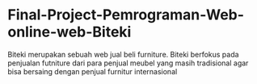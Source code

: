 # Final-Project-Pemrograman-Web-online-web-Biteki
Biteki merupakan sebuah web jual beli furniture. Biteki berfokus pada penjualan futniture dari para penjual meubel yang masih tradisional agar bisa bersaing dengan penjual furnitur internasional
